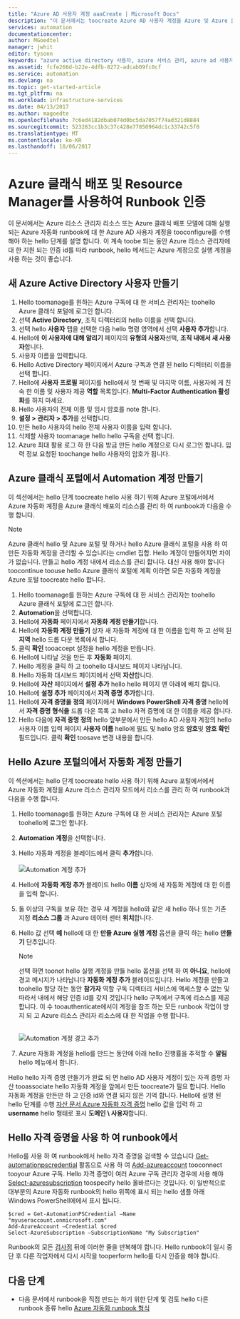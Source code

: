 ```yaml
---
title: "Azure AD 사용자 계정 aaaCreate | Microsoft Docs"
description: "이 문서에서는 toocreate Azure AD 사용자 계정을 Azure 및 Azure 클래식에서 tooauthenticate Azure 자동화에서에서 runbook에 대 한 자격 증명 하는 방법을 설명 합니다."
services: automation
documentationcenter: 
author: MGoedtel
manager: jwhit
editor: tysonn
keywords: "azure active directory 사용자, azure 서비스 관리, azure ad 사용자 계정"
ms.assetid: fcfe266d-b22e-4dfb-8272-adcab09fc0cf
ms.service: automation
ms.devlang: na
ms.topic: get-started-article
ms.tgt_pltfrm: na
ms.workload: infrastructure-services
ms.date: 04/13/2017
ms.author: magoedte
ms.openlocfilehash: 7c6ed4182dbab074d0bc5da7057f74ad321d8884
ms.sourcegitcommit: 523283cc1b3c37c428e77850964dc1c33742c5f0
ms.translationtype: MT
ms.contentlocale: ko-KR
ms.lasthandoff: 10/06/2017
---
```

# <a name="authenticate-runbooks-with-azure-classic-deployment-and-resource-manager"></a>Azure 클래식 배포 및 Resource Manager를 사용하여 Runbook 인증
이 문서에서는 Azure 리소스 관리자 리소스 또는 Azure 클래식 배포 모델에 대해 실행 되는 Azure 자동화 runbook에 대 한 Azure AD 사용자 계정을 tooconfigure를 수행 해야 하는 hello 단계를 설명 합니다.  이 계속 toobe 되는 동안 Azure 리소스 관리자에 대 한 지원 되는 인증 id를 따라 runbook, hello 메서드는 Azure 계정으로 실행 계정을 사용 하는 것이 좋습니다.       

## <a name="create-a-new-azure-active-directory-user"></a>새 Azure Active Directory 사용자 만들기
1. Hello toomanage를 원하는 Azure 구독에 대 한 서비스 관리자는 toohello Azure 클래식 포털에 로그인 합니다.
2. 선택 **Active Directory**, 조직 디렉터리의 hello 이름을 선택 합니다.
3. 선택 hello **사용자** 탭을 선택한 다음 hello 명령 영역에서 선택 **사용자 추가**합니다.
4. Hello에 **이 사용자에 대해 알리기** 페이지의 **유형의 사용자**선택, **조직 내에서 새 사용자**합니다.
5. 사용자 이름을 입력합니다.  
6. Hello Active Directory 페이지에서 Azure 구독과 연결 된 hello 디렉터리 이름을 선택 합니다.
7. Hello에 **사용자 프로필** 페이지를 hello에서 첫 번째 및 마지막 이름, 사용자에 게 친숙 한 이름 및 사용자 제공 **역할** 목록입니다.  **Multi-Factor Authentication 활성화**를 하지 마세요.
8. Hello 사용자의 전체 이름 및 임시 암호를 note 합니다.
9. **설정 > 관리자 > 추가**를 선택합니다.
10. 만든 hello 사용자의 hello 전체 사용자 이름을 입력 합니다.
11. 삭제할 사용자 toomanage hello hello 구독을 선택 합니다.
12. Azure 최대 활용 로그 하 한 다음 방금 만든 hello 계정으로 다시 로그인 합니다. 입력 정보 요청된 toochange hello 사용자의 암호가 됩니다.

## <a name="create-an-automation-account-in-azure-classic-portal"></a>Azure 클래식 포털에서 Automation 계정 만들기
이 섹션에서는 hello 단계 toocreate hello 사용 하기 위해 Azure 포털에서에서 Azure 자동화 계정을 Azure 클래식 배포의 리소스를 관리 하 여 runbook과 다음을 수행 합니다.  

> [!NOTE]
> Azure 클래식 hello 및 Azure 포털 및 하거나 hello Azure 클래식 포털을 사용 하 여 만든 자동화 계정을 관리할 수 있습니다는 cmdlet 집합. Hello 계정이 만들어지면 차이가 없습니다. 만들고 hello 계정 내에서 리소스를 관리 합니다. 대신 사용 해야 합니다 toocontinue toouse hello Azure 클래식 포털에 계획 이라면 모든 자동화 계정을 Azure 포털 toocreate hello 합니다.
> 
> 

1. Hello toomanage를 원하는 Azure 구독에 대 한 서비스 관리자는 toohello Azure 클래식 포털에 로그인 합니다.
2. **Automation**을 선택합니다.
3. Hello에 **자동화** 페이지에서 **자동화 계정 만들기**합니다.
4. Hello에 **자동화 계정 만들기** 상자 새 자동화 계정에 대 한 이름을 입력 하 고 선택 된 **지역** hello 드롭 다운 목록에서 합니다.  
5. 클릭 **확인** tooaccept 설정을 hello 계정을 만듭니다.
6. Hello에 나타날 것을 만든 후 **자동화** 페이지.
7. Hello 계정을 클릭 하 고 toohello 대시보드 페이지 나타납니다.  
8. Hello 자동화 대시보드 페이지에서 선택 **자산**합니다.
9. Hello에 **자산** 페이지에서 **설정 추가** hello hello 페이지 맨 아래에 배치 합니다.
10. Hello에 **설정 추가** 페이지에서 **자격 증명 추가**합니다.
11. Hello에 **자격 증명을 정의** 페이지에서 **Windows PowerShell 자격 증명** hello에서 **자격 증명 형식을** 드롭 다운 목록 고 hello 자격 증명에 대 한 이름을 제공 합니다.
12. Hello 다음에 **자격 증명 정의** hello 앞부분에서 만든 hello AD 사용자 계정의 hello 사용자 이름 입력 페이지 **사용자 이름** hello에 필드 및 hello 암호 **암호**및 **암호 확인** 필드입니다. 클릭 **확인** toosave 변경 내용을 합니다.

## <a name="create-an-automation-account-in-hello-azure-portal"></a>Hello Azure 포털의에서 자동화 계정 만들기
이 섹션에서는 hello 단계 toocreate hello 사용 하기 위해 Azure 포털에서에서 Azure 자동화 계정을 Azure 리소스 관리자 모드에서 리소스를 관리 하 여 runbook과 다음을 수행 합니다.  

1. Hello toomanage를 원하는 Azure 구독에 대 한 서비스 관리자는 Azure 포털 toohello에 로그인 합니다.
2. **Automation 계정**을 선택합니다.
3. Hello 자동화 계정을 블레이드에서 클릭 **추가**합니다.<br><br>![Automation 계정 추가](media/automation-create-aduser-account/add-automation-acct-properties.png)
4. Hello에 **자동화 계정 추가** 블레이드 hello **이름** 상자에 새 자동화 계정에 대 한 이름을 입력 합니다.
5. 둘 이상의 구독을 보유 하는 경우 새 계정을 hello와 같은 새 hello 하나 또는 기존 지정 **리소스 그룹** 과 Azure 데이터 센터 **위치**합니다.
6. Hello 값 선택 **예** hello에 대 한 **만들 Azure 실행 계정** 옵션을 클릭 하는 hello **만들기** 단추입니다.  
   
    > [!NOTE]
    > 선택 하면 toonot hello 실행 계정을 만들 hello 옵션을 선택 하 여 **아니요**, hello에 경고 메시지가 나타납니다 **자동화 계정 추가** 블레이드입니다.  Hello 계정을 만들고 toohello 할당 하는 동안 **참가자** 역할 구독 디렉터리 서비스에 액세스할 수 없는 및 따라서 내에서 해당 인증 id를 갖지 것입니다 hello 구독에서 구독에 리소스를 제공 합니다.  이 수 tooauthenticate에서이 계정을 참조 하는 모든 runbook 작업이 방지 되 고 Azure 리소스 관리자 리소스에 대 한 작업을 수행 합니다.
    > 
    >

    <br>![Automation 계정 경고 추가](media/automation-create-aduser-account/add-automation-acct-properties-error.png)<br>  
7. Azure 자동화 계정을 hello를 만드는 동안에 아래 hello 진행률을 추적할 수 **알림** hello 메뉴에서 합니다.

Hello hello 자격 증명 만들기가 완료 되 면 hello AD 사용자 계정이 있는 자격 증명 자산 tooassociate hello 자동화 계정을 앞에서 만든 toocreate가 필요 합니다.  Hello 자동화 계정을 만든만 하 고 인증 id와 연결 되지 않은 기억 합니다.  Hello에 설명 된 hello 단계를 수행 [자산 문서 Azure 자동화 자격 증명](automation-credentials.md#creating-a-new-credential-asset) hello 값을 입력 하 고 **username** hello 형태로 표시 **도메인 \ 사용자**합니다.

## <a name="use-hello-credential-in-a-runbook"></a>Hello 자격 증명을 사용 하 여 runbook에서
Hello를 사용 하 여 runbook에서 hello 자격 증명을 검색할 수 있습니다 [Get-automationpscredential](http://msdn.microsoft.com/library/dn940015.aspx) 활동으로 사용 하 여 [Add-azureaccount](http://msdn.microsoft.com/library/azure/dn722528.aspx) tooconnect tooyour Azure 구독. Hello 자격 증명이 여러 Azure 구독 관리자 경우에 사용 해야 [Select-azuresubscription](http://msdn.microsoft.com/library/dn495203.aspx) toospecify hello 올바르다는 것입니다. 이 일반적으로 대부분의 Azure 자동화 runbook의 hello 위쪽에 표시 되는 hello 샘플 아래 Windows PowerShell에에서 표시 됩니다.

    $cred = Get-AutomationPSCredential –Name "myuseraccount.onmicrosoft.com"
    Add-AzureAccount –Credential $cred
    Select-AzureSubscription –SubscriptionName "My Subscription"

Runbook의 모든 [검사점](http://technet.microsoft.com/library/dn469257.aspx#bk_Checkpoints) 뒤에 이러한 줄을 반복해야 합니다. Hello runbook이 일시 중단 후 다른 작업자에서 다시 시작을 tooperform hello를 다시 인증을 해야 합니다.

## <a name="next-steps"></a>다음 단계
* 다음 문서에서 runbook을 직접 만드는 하기 위한 단계 및 검토 hello 다른 runbook 종류 hello [Azure 자동화 runbook 형식](automation-runbook-types.md)

